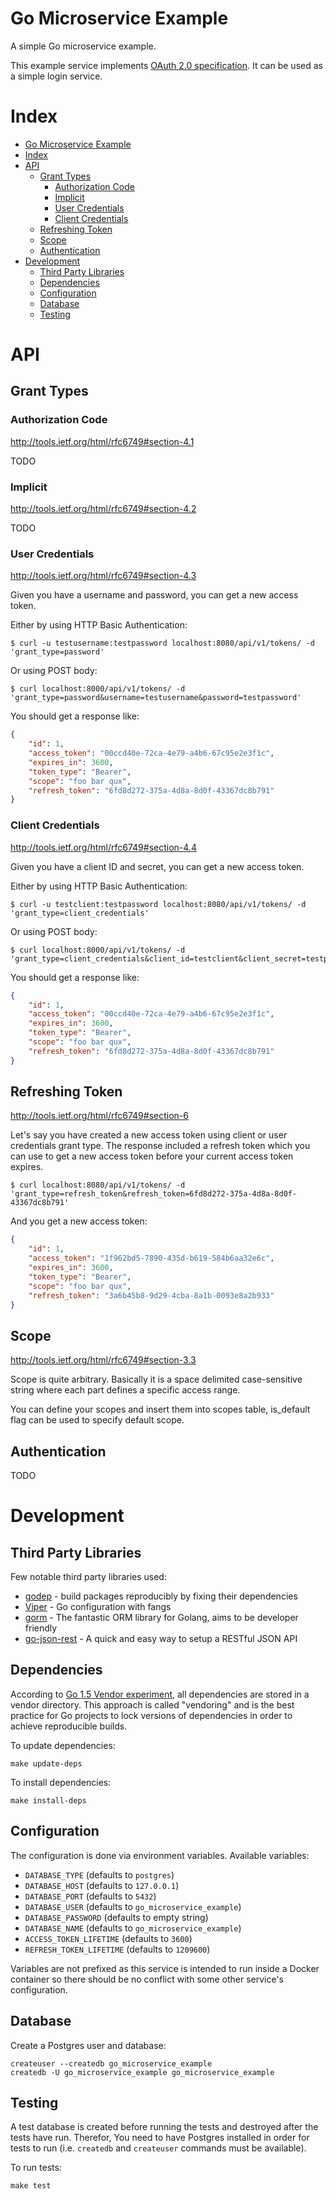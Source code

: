 # Go Microservice Example

A simple Go microservice example.

This example service implements [OAuth 2.0 specification](http://tools.ietf.org/html/rfc6749#section-4.3). It can be used as a simple login service.

# Index

* [Go Microservice Example](#go-microservice-example)
* [Index](#index)
* [API](#api)
  * [Grant Types](#grant-types)
    * [Authorization Code](#authorization-code)
    * [Implicit](#implicit)
    * [User Credentials](#user-credentials)
    * [Client Credentials](#client-credentials)
  * [Refreshing Token](#refreshing-token)
  * [Scope](#scope)
  * [Authentication](#authorization)
* [Development](#development)
  * [Third Party Libraries](#third-party-libraries)
  * [Dependencies](#dependencies)
  * [Configuration](#configuration)
  * [Database](#database)
  * [Testing](#Testing)

# API

## Grant Types

### Authorization Code

http://tools.ietf.org/html/rfc6749#section-4.1

TODO

### Implicit

http://tools.ietf.org/html/rfc6749#section-4.2

TODO

### User Credentials

http://tools.ietf.org/html/rfc6749#section-4.3

Given you have a username and password, you can get a new access token.

Either by using HTTP Basic Authentication:

```
$ curl -u testusername:testpassword localhost:8080/api/v1/tokens/ -d 'grant_type=password'
```

Or using POST body:

```
$ curl localhost:8000/api/v1/tokens/ -d 'grant_type=password&username=testusername&password=testpassword'
```

You should get a response like:

```json
{
    "id": 1,
    "access_token": "00ccd40e-72ca-4e79-a4b6-67c95e2e3f1c",
    "expires_in": 3600,
    "token_type": "Bearer",
    "scope": "foo bar qux",
    "refresh_token": "6fd8d272-375a-4d8a-8d0f-43367dc8b791"
}
```

### Client Credentials

http://tools.ietf.org/html/rfc6749#section-4.4

Given you have a client ID and secret, you can get a new access token.

Either by using HTTP Basic Authentication:

```
$ curl -u testclient:testpassword localhost:8080/api/v1/tokens/ -d 'grant_type=client_credentials'
```

Or using POST body:

```
$ curl localhost:8000/api/v1/tokens/ -d 'grant_type=client_credentials&client_id=testclient&client_secret=testpassword'
```

You should get a response like:

```json
{
    "id": 1,
    "access_token": "00ccd40e-72ca-4e79-a4b6-67c95e2e3f1c",
    "expires_in": 3600,
    "token_type": "Bearer",
    "scope": "foo bar qux",
    "refresh_token": "6fd8d272-375a-4d8a-8d0f-43367dc8b791"
}
```

## Refreshing Token

http://tools.ietf.org/html/rfc6749#section-6

Let's say you have created a new access token using client or user credentials grant type. The response included a refresh token which you can use to get a new access token before your current access token expires.

```
$ curl localhost:8080/api/v1/tokens/ -d 'grant_type=refresh_token&refresh_token=6fd8d272-375a-4d8a-8d0f-43367dc8b791'
```

And you get a new access token:

```json
{
    "id": 1,
    "access_token": "1f962bd5-7890-435d-b619-584b6aa32e6c",
    "expires_in": 3600,
    "token_type": "Bearer",
    "scope": "foo bar qux",
    "refresh_token": "3a6b45b8-9d29-4cba-8a1b-0093e8a2b933"
}
```

## Scope

http://tools.ietf.org/html/rfc6749#section-3.3

Scope is quite arbitrary. Basically it is a space delimited case-sensitive string where each part defines a specific access range.

You can define your scopes and insert them into scopes table, is_default flag can be used to specify default scope.

## Authentication

TODO

# Development

## Third Party Libraries

Few notable third party libraries used:

* [godep](https://github.com/tools/godep) - build packages reproducibly by fixing their dependencies
* [Viper](https://github.com/spf13/viper) - Go configuration with fangs
* [gorm](https://github.com/jinzhu/gorm) - The fantastic ORM library for Golang, aims to be developer friendly
* [go-json-rest](https://github.com/ant0ine/go-json-rest) - A quick and easy way to setup a RESTful JSON API

## Dependencies

According to [Go 1.5 Vendor experiment](https://docs.google.com/document/d/1Bz5-UB7g2uPBdOx-rw5t9MxJwkfpx90cqG9AFL0JAYo), all dependencies are stored in a vendor directory. This approach is called "vendoring" and is the best practice for Go projects to lock versions of dependencies in order to achieve reproducible builds.

To update dependencies:

```
make update-deps
```

To install dependencies:

```
make install-deps
```

## Configuration

The configuration is done via environment variables. Available variables:

* `DATABASE_TYPE` (defaults to `postgres`)
* `DATABASE_HOST` (defaults to `127.0.0.1`)
* `DATABASE_PORT` (defaults to `5432`)
* `DATABASE_USER` (defaults to `go_microservice_example`)
* `DATABASE_PASSWORD` (defaults to empty string)
* `DATABASE_NAME` (defaults to `go_microservice_example`)
* `ACCESS_TOKEN_LIFETIME` (defaults to `3600`)
* `REFRESH_TOKEN_LIFETIME` (defaults to `1209600`)

Variables are not prefixed as this service is intended to run inside a Docker container so there should be no conflict with some other service's configuration.

## Database

Create a Postgres user and database:

```
createuser --createdb go_microservice_example
createdb -U go_microservice_example go_microservice_example
```

## Testing

A test database is created before running the tests and destroyed after the tests have run. Therefor, You need to have Postgres installed in order for tests to run (i.e. `createdb` and `createuser` commands must be available).

To run tests:

```
make test
```
